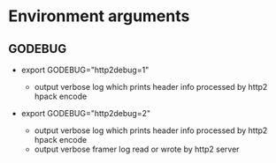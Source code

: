 # Environment arguments

## GODEBUG

* export GODEBUG="http2debug=1"
    * output verbose log which prints header info processed by http2 hpack encode

* export GODEBUG="http2debug=2"
    * output verbose log which prints header info processed by http2 hpack encode
    * output verbose framer log read or wrote by http2 server 

